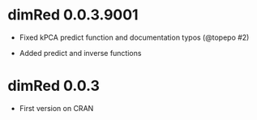 
# dimRed 0.0.3.9001
 
  * Fixed kPCA predict function and documentation typos (@topepo #2)

  * Added predict and inverse functions

# dimRed 0.0.3

  * First version on CRAN
